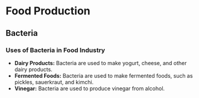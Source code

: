 
# Food Production

## Bacteria

### Uses of Bacteria in Food Industry

*   **Dairy Products:** Bacteria are used to make yogurt, cheese, and other dairy products.
*   **Fermented Foods:** Bacteria are used to make fermented foods, such as pickles, sauerkraut, and kimchi.
*   **Vinegar:** Bacteria are used to produce vinegar from alcohol.
